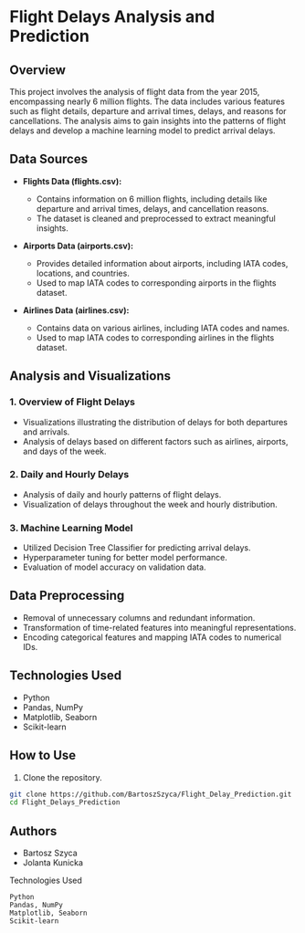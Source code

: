 # Flight Delays Analysis and Prediction

## Overview

This project involves the analysis of flight data from the year 2015, encompassing nearly 6 million flights. The data includes various features such as flight details, departure and arrival times, delays, and reasons for cancellations. The analysis aims to gain insights into the patterns of flight delays and develop a machine learning model to predict arrival delays.

## Data Sources

- **Flights Data (flights.csv):**
  - Contains information on 6 million flights, including details like departure and arrival times, delays, and cancellation reasons.
  - The dataset is cleaned and preprocessed to extract meaningful insights.

- **Airports Data (airports.csv):**
  - Provides detailed information about airports, including IATA codes, locations, and countries.
  - Used to map IATA codes to corresponding airports in the flights dataset.

- **Airlines Data (airlines.csv):**
  - Contains data on various airlines, including IATA codes and names.
  - Used to map IATA codes to corresponding airlines in the flights dataset.

## Analysis and Visualizations

### 1. Overview of Flight Delays

- Visualizations illustrating the distribution of delays for both departures and arrivals.
- Analysis of delays based on different factors such as airlines, airports, and days of the week.

### 2. Daily and Hourly Delays

- Analysis of daily and hourly patterns of flight delays.
- Visualization of delays throughout the week and hourly distribution.

### 3. Machine Learning Model

- Utilized Decision Tree Classifier for predicting arrival delays.
- Hyperparameter tuning for better model performance.
- Evaluation of model accuracy on validation data.

## Data Preprocessing

- Removal of unnecessary columns and redundant information.
- Transformation of time-related features into meaningful representations.
- Encoding categorical features and mapping IATA codes to numerical IDs.

## Technologies Used

- Python
- Pandas, NumPy
- Matplotlib, Seaborn
- Scikit-learn

## How to Use

1. Clone the repository.

```bash
git clone https://github.com/BartoszSzyca/Flight_Delay_Prediction.git
cd Flight_Delays_Prediction
```

## Authors
- Bartosz Szyca
- Jolanta Kunicka

Technologies Used

    Python
    Pandas, NumPy
    Matplotlib, Seaborn
    Scikit-learn
